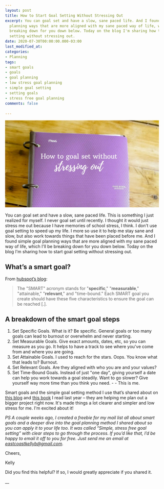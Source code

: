 ```yaml
---
layout: post
title: How to Start Goal Setting Without Stressing Out
excerpt: You can goal set and have a slow, sane paced life. And I found simple goal
  planning ways that are more aligned with my sane paced way of life, which I'll be
  breaking down for you down below. Today on the blog I'm sharing how to start goal
  setting without stressing out.
date: 2020-07-30T00:00:00.000-03:00
last_modified_at: 
categories:
- Planning
tags:
- smart goals
- goals
- goal planning
- low stress goal planning
- simple goal setting
- setting goals
- stress free goal planning
comments: false

---
```

![My purple binder on the table.](/assets/img/20200730_095345_0000_compress36.jpg "binderontable")

You can goal set and have a slow, sane paced life. This is something I just realized for myself. I never goal set until recently. I thought it would just stress me out because I have memories of school stress, I think. I don't use goal setting to speed up my life. I more so use it to help me stay sane and slow, but also work towards things that have been placed before me. And I found simple goal planning ways that are more aligned with my sane paced way of life, which I'll be breaking down for you down below. Today on the blog I'm sharing how to start goal setting without stressing out.

## What’s a smart goal?

From [hubspot’s blog](https://blog.hubspot.com/marketing/smart-goal-examples):

> The "SMART" acronym stands for "**specific**," "**measurable**," "attainable," "**relevant**," and "time-bound." Each SMART goal you create should have these five characteristics to ensure the goal can be reached \[.\].

## A breakdown of the smart goal steps

1. Set Specific Goals. What is it? Be specific. General goals or too many goals can lead to burnout or overwhelm and never starting. 
2. Set Measurable Goals. Give exact amounts, dates, etc, so you can measure as you go. It helps to have a track to see where you've come from and where you are going. 
3. Set Attainable Goals. I used to reach for the stars. Oops. You know what that leads to? Burnout. 
4. Set Relevant Goals. Are they aligned with who you are and your values? 
5. Set Time-Bound Goals. Instead of just "one day", giving yourself a date can help you work towards a goal steadily. Want to go slower? Give yourself way more time than you think you need. - - This is me. 

Smart goals and the simple goal setting method I use that’s shared about on [this blog](https://medium.com/better-humans/how-to-break-down-your-goals-into-sprints-689af9e97c52) and [this book](https://amzn.to/3fB51uF) I read last year – they are helping me plan out a bigger project right now. It's made things a lot clearer and simpler and low stress for me. I'm excited about it!  
   
_PS A couple weeks ago, I created a freebie for my mail list all about smart goals and a deeper dive into the goal planning method I shared about so you can apply it to your life too. It was called “Simple, stress free goal setting” with clear steps to go through the process. If you’d like that, I’d be happy to email it off to you for free. Just send me an email at_ [_eastcoastkellyb@gmail.com_](mailto:eastcoastkellyb@gmail.com)_._

Cheers,

Kelly

Did you find this helpful? If so, I would greatly appreciate if you shared it.

__